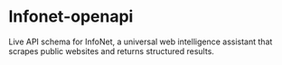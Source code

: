 # Infonet-openapi
Live API schema for InfoNet, a universal web intelligence assistant that scrapes public websites and returns structured results.
